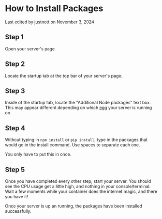 # How to Install Packages
Last edited by justnott on November 3, 2024

## Step 1
Open your server's page

## Step 2
Locate the startup tab at the top bar of your server's page.

## Step 3
Inside of the startup tab, locate the "Additional Node packages" text box. This may appear different depending on which [egg](https://docs.coopr.tech/docs/Egg) your server is running on.

## Step 4
Without typing in `npm install` or `pip install`, type in the packages that would go in the install command. Use spaces to separate each one.

You only have to put this in once.

## Step 5
Once you have completed every other step, start your server. You should see the CPU usage get a little high, and nothing in your console/terminal. Wait a few moments while your container does the internet magic, and there you have it!

Once your server is up an running, the packages have been installed successfully.
